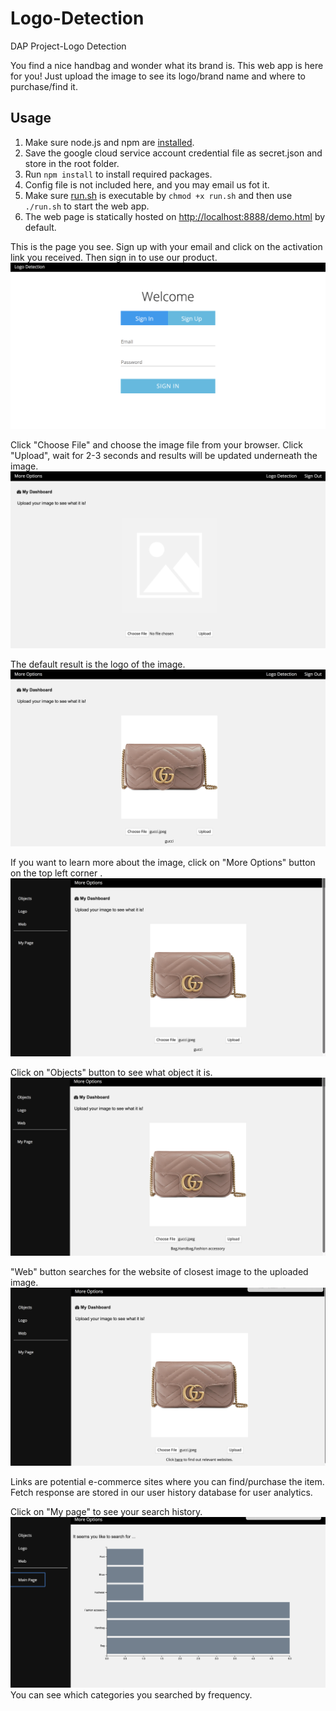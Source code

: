 # Logo-Detection
DAP Project-Logo Detection

You find a nice handbag and wonder what its brand is. This web app is here for you! Just upload the image to see its logo/brand name and where to purchase/find it.

## Usage

1. Make sure node.js and npm are [installed](https://treehouse.github.io/installation-guides/mac/node-mac.html).
2. Save the google cloud service account credential file as secret.json and store in the root folder.
3. Run `npm install` to install required packages.
4. Config file is not included here, and you may email us fot it.
5. Make sure [run.sh](../blob/master/run.sh) is executable by `chmod +x run.sh` and then use `./run.sh` to start the web app.
6. The web page is statically hosted on <http://localhost:8888/demo.html> by default.

This is the page you see. Sign up with your email and click on the activation link you received. Then sign in to use our product. 
![login](https://github.com/vchsiu28/Logo-Detection/blob/master/img/login.png)

Click "Choose File" and choose the image file from your browser. Click "Upload", wait for 2-3 seconds and results will be updated underneath the image. 
![login](https://github.com/vchsiu28/Logo-Detection/blob/master/img/default.png)

The default result is the logo of the image. 
![logo](https://github.com/vchsiu28/Logo-Detection/blob/master/img/logo.png)

If you want to learn more about the image, click on "More Options" button on the top left corner .
![logo](https://github.com/vchsiu28/Logo-Detection/blob/master/img/options.png)

Click on "Objects" button to see what object it is.
![object](https://github.com/vchsiu28/Logo-Detection/blob/master/img/object.png)

"Web" button searches for the website of closest image to the uploaded image. 
![web](https://github.com/vchsiu28/Logo-Detection/blob/master/img/web.png)

Links are potential e-commerce sites where you can find/purchase the item.   
Fetch response are stored in our user history database for user analytics. 

Click on "My page" to see your search history.
![history](https://github.com/vchsiu28/Logo-Detection/blob/master/img/history.png)
You can see which categories you searched by frequency. 






